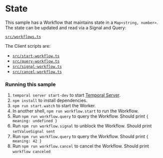 # State

This sample has a Workflow that maintains state in a `Map<string, number>`. The state can be updated and read via a Signal and Query:

[`src/workflows.ts`](./src/workflows.ts)

The Client scripts are:

- [`src/start-workflow.ts`](./src/start-workflow.ts)
- [`src/query-workflow.ts`](./src/query-workflow.ts)
- [`src/signal-workflow.ts`](./src/signal-workflow.ts)
- [`src/cancel-workflow.ts`](./src/cancel-workflow.ts)

### Running this sample

1. `temporal server start-dev` to start [Temporal Server](https://github.com/temporalio/cli/#installation).
1. `npm install` to install dependencies.
1. `npm run start.watch` to start the Worker.
1. In another shell, `npm run workflow.start` to run the Workflow.
1. Run `npm run workflow.query` to query the Workflow. Should print `{ meaning: undefined }`
1. Run `npm run workflow.signal` to unblock the Workflow. Should print `setValueSignal sent`
1. Run `npm run workflow.query` to query the Workflow. Should print `{ meaning: 42 }`
1. Run `npm run workflow.cancel` to cancel the Workflow. Should print `workflow canceled`
